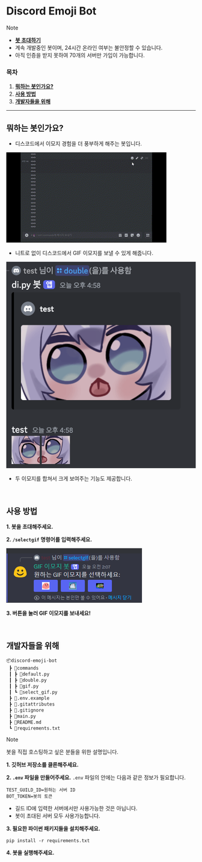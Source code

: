 # Discord Emoji Bot

> [!NOTE]
> - [**봇 초대하기**](https://discord.com/oauth2/authorize?client_id=1275860131711815690&permissions=826781527040&integration_type=0&scope=bot)
> - 계속 개발중인 봇이며, 24시간 온라인 여부는 불안정할 수 있습니다.
> - 아직 인증을 받지 못하여 70개의 서버만 가입이 가능합니다.

### 목차

1. [**뭐하는 봇인가요?**](#뭐하는-봇인가요?)
2. [**사용 방법**](#사용-방법)
3. [**개발자들을 위해**](#개발자들을-위해)

<hr>

## 뭐하는 봇인가요?
- 디스코드에서 이모지 경험을 더 풍부하게 해주는 봇입니다.

![예시 영상](img/example_test.gif)
- 니트로 없이 디스코드에서 GIF 이모지를 보낼 수 있게 해줍니다.

![예시 사진](img/double_example.png)
- 두 이모지를 합쳐서 크게 보여주는 기능도 제공합니다.

<br>

## 사용 방법 

**1. 봇을 초대해주세요.**

**2. `/selectgif` 명령어를 입력해주세요.**

![예시 사진](img/selectgif_example.png)

**3. 버튼을 눌러 GIF 이모지를 보내세요!**


<br>

## 개발자들을 위해

```
📦discord-emoji-bot
 ┣ 📂commands
 ┃ ┣ 📜default.py
 ┃ ┣ 📜double.py
 ┃ ┣ 📜gif.py
 ┃ ┗ 📜select_gif.py
 ┣ 📜.env.example
 ┣ 📜.gitattributes
 ┣ 📜.gitignore
 ┣ 📜main.py
 ┣ 📜README.md
 ┗ 📜requirements.txt
 ```

> [!NOTE]
> 봇을 직접 호스팅하고 싶은 분들을 위한 설명입니다.

**1. 깃허브 저장소를 클론해주세요.**

**2. `.env` 파일을 만들어주세요.**
`.env` 파일의 안에는 다음과 같은 정보가 필요합니다.
```
TEST_GUILD_ID=원하는 서버 ID
BOT_TOKEN=봇의 토큰
```
- 길드 ID에 입력한 서버에서만 사용가능한 것은 아닙니다.
- 봇이 초대된 서버 모두 사용가능합니다.

**3. 필요한 파이썬 패키지들을 설치해주세요.**
```
pip install -r requirements.txt
```

**4. 봇을 실행해주세요.**
